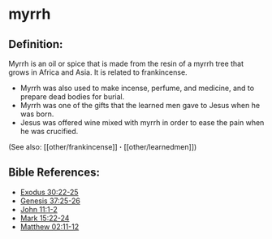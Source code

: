 # myrrh #

## Definition: ##

Myrrh is an oil or spice that is made from the resin of a myrrh tree that grows in Africa and Asia. It is related to frankincense.

* Myrrh was also used to make incense, perfume, and medicine, and to prepare dead bodies for burial.
* Myrrh was one of the gifts that the learned men gave to Jesus when he was born.
* Jesus was offered wine mixed with myrrh in order to ease the pain when he was crucified.

(See also: [[other/frankincense]] **·** [[other/learnedmen]])

## Bible References: ##

* [Exodus 30:22-25](en/tn/exo/help/30/22)
* [Genesis 37:25-26](en/tn/gen/help/37/25)
* [John 11:1-2](en/tn/jhn/help/11/01)
* [Mark 15:22-24](en/tn/mrk/help/15/22)
* [Matthew 02:11-12](en/tn/mat/help/02/11)